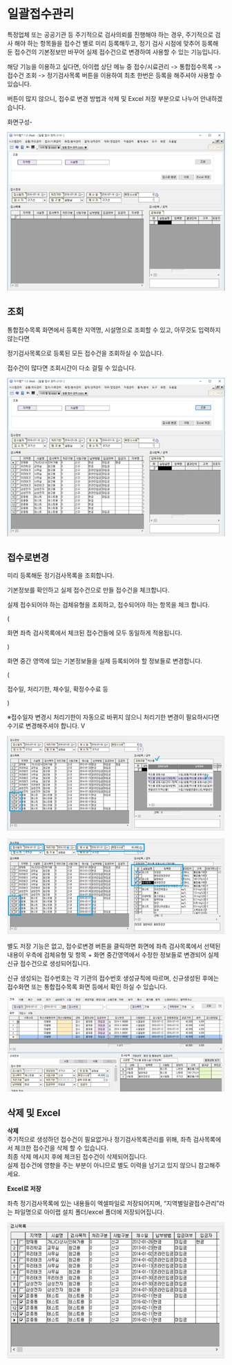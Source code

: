 # 일괄접수관리

특정업체 또는 공공기관 등 주기적으로 검사의뢰를 진행해야 하는 경우, 주기적으로 검사 해야 하는 항목들을 접수건 별로 미리 등록해두고, 정기 검사 시점에 맞추어 등록해 둔 접수건의 기본정보만 바꾸어 실제 접수건으로 변경하여 사용할 수 있는 기능입니다.

해당 기능을 이용하고 싶다면, 아이랩 상단 메뉴 중 접수/시료관리 -&gt; 통합접수목록 -&gt; 접수건 조회 -&gt; 정기검사목록 버튼을 이용하여 최초 한번은 등록을 해주셔야 사용할 수 있습니다.

버튼이 많지 않으니, 접수로 변경 방법과 삭제 및 Excel 저장 부분으로 나누어 안내하겠습니다.

화면구성-

![](../.gitbook/assets/14%20%2815%29.png)

## 조회

통합접수목록 화면에서 등록한 지역명, 시설명으로 조회할 수 있고, 아무것도 입력하지 않는다면

정기검사목록으로 등록된 모든 접수건을 조회하실 수 있습니다.

접수건이 많다면 조회시간이 다소 걸릴 수 있습니다.

![](../.gitbook/assets/15%20%2811%29.png)

## 접수로변경

미리 등록해둔 정기검사목록을 조회합니다.

기본정보를 확인하고 실제 접수건으로 만들 접수건을 체크합니다.

실제 접수되어야 하는 검체유형을 조회하고, 접수되어야 하는 항목을 체크 합니다.

\(

화면 좌측 검사목록에서 체크된 접수건들에 모두 동일하게 적용됩니다.

\)

화면 중간 영역에 있는 기본정보들을 실제 등록되어야 할 정보들로 변경합니다.

\(

접수일, 처리기한, 채수일, 확정수수료 등

\)

※접수일자 변경시 처리기한이 자동으로 바뀌지 않으니 처리기한 변경이 필요하시다면 수기로 변경해주셔야 합니다. V 

![](../.gitbook/assets/16%20%286%29.png)

![](../.gitbook/assets/17%20%288%29.png)

별도 저장 기능은 없고, 접수로변경 버튼을 클릭하면 화면에 좌측 검사목록에서 선택된 내용이 우측에 검체유형 및 항목 + 화면 중간영역에서 수정한 정보들로 변경되어 실제 신규 접수건으로 생성되어집니다.

신규 생성되는 접수번호는 각 기관의 접수번호 생성규칙에 따르며, 신규생성된 후에는 접수화면 또는 통합접수목록 화면 등에서 확인 하실 수 있습니다.

![](../.gitbook/assets/18-_.png)

## 삭제 및 Excel

**삭제**  
주기적으로 생성하던 접수건이 필요없거나 정기검사목록관리를 위해, 좌측 검사목록에서 체크한 접수건을 삭제 할 수 있습니다.  
최종 삭제 메시지 후에 체크된 접수건이 삭제되어집니다.  
실제 접수건에 영향을 주는 부분이 아니므로 별도 이력을 남기고 있지 않으니 참고해주세요.

**Excel로 저장**

좌측 정기검사목록에 있는 내용들이 엑셀파일로 저장되어지며, “지역별일괄접수관리”라는 파일명으로 아이랩 설치 폴더/excel 폴더에 저장되어집니다.

![](../.gitbook/assets/19%20%2812%29.png)

